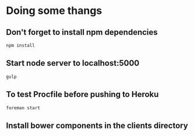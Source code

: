 # Doing some thangs

## Don't forget to install npm dependencies
```
npm install
```

## Start node server to localhost:5000
```
gulp
```

## To test Procfile before pushing to Heroku
```
foreman start
```

## Install bower components in the clients directory
